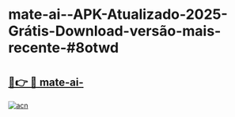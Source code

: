 # mate-ai--APK-Atualizado-2025-Grátis-Download-versão-mais-recente-#8otwd

# <h2><a href="https://ainizakaria.my?title=mate-ai-&ref=24M">🔗👉 🔴 mate-ai-</a></h2>

[![acn](https://github.com/user-attachments/assets/0f9c940e-d8b0-45ae-aac7-cd30a18b3e1c)](https://ainizakaria.my?title=mate-ai-&ref=24M)

